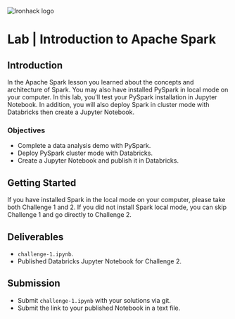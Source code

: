 ![Ironhack logo](https://i.imgur.com/1QgrNNw.png)

# Lab | Introduction to Apache Spark

## Introduction

In the Apache Spark lesson you learned about the concepts and architecture of Spark. You may also have installed PySpark in local mode on your computer. In this lab, you'll test your PySpark installation in Jupyter Notebook. In addition, you will also deploy Spark in cluster mode with Databricks then create a Jupyter Notebook.

### Objectives

* Complete a data analysis demo with PySpark.
* Deploy PySpark cluster mode with Databricks.
* Create a Jupyter Notebook and publish it in Databricks.

## Getting Started

If you have installed Spark in the local mode on your computer, please take both Challenge 1 and 2. If you did not install Spark local mode, you can skip Challenge 1 and go directly to Challenge 2.

## Deliverables

- `challenge-1.ipynb`.
- Published Databricks Jupyter Notebook for Challenge 2.

## Submission

* Submit `challenge-1.ipynb` with your solutions via git.
* Submit the link to your published Notebook in a text file.
